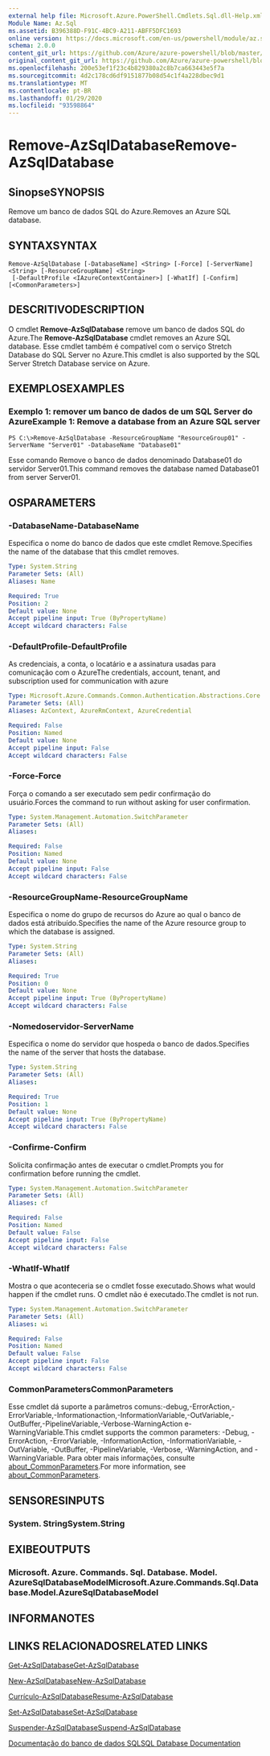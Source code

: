 ```yaml
---
external help file: Microsoft.Azure.PowerShell.Cmdlets.Sql.dll-Help.xml
Module Name: Az.Sql
ms.assetid: B396388D-F91C-4BC9-A211-ABFF5DFC1693
online version: https://docs.microsoft.com/en-us/powershell/module/az.sql/remove-azsqldatabase
schema: 2.0.0
content_git_url: https://github.com/Azure/azure-powershell/blob/master/src/Sql/Sql/help/Remove-AzSqlDatabase.md
original_content_git_url: https://github.com/Azure/azure-powershell/blob/master/src/Sql/Sql/help/Remove-AzSqlDatabase.md
ms.openlocfilehash: 200e53ef1f23c4b829380a2c8b7ca663443e5f7a
ms.sourcegitcommit: 4d2c178cd6df9151877b08d54c1f4a228dbec9d1
ms.translationtype: MT
ms.contentlocale: pt-BR
ms.lasthandoff: 01/29/2020
ms.locfileid: "93598864"
---
```

# <span data-ttu-id="5e74e-101">Remove-AzSqlDatabase</span><span class="sxs-lookup"><span data-stu-id="5e74e-101">Remove-AzSqlDatabase</span></span>

## <span data-ttu-id="5e74e-102">Sinopse</span><span class="sxs-lookup"><span data-stu-id="5e74e-102">SYNOPSIS</span></span>
<span data-ttu-id="5e74e-103">Remove um banco de dados SQL do Azure.</span><span class="sxs-lookup"><span data-stu-id="5e74e-103">Removes an Azure SQL database.</span></span>

## <span data-ttu-id="5e74e-104">SYNTAX</span><span class="sxs-lookup"><span data-stu-id="5e74e-104">SYNTAX</span></span>

```
Remove-AzSqlDatabase [-DatabaseName] <String> [-Force] [-ServerName] <String> [-ResourceGroupName] <String>
 [-DefaultProfile <IAzureContextContainer>] [-WhatIf] [-Confirm] [<CommonParameters>]
```

## <span data-ttu-id="5e74e-105">DESCRITIVO</span><span class="sxs-lookup"><span data-stu-id="5e74e-105">DESCRIPTION</span></span>
<span data-ttu-id="5e74e-106">O cmdlet **Remove-AzSqlDatabase** remove um banco de dados SQL do Azure.</span><span class="sxs-lookup"><span data-stu-id="5e74e-106">The **Remove-AzSqlDatabase** cmdlet removes an Azure SQL database.</span></span>
<span data-ttu-id="5e74e-107">Esse cmdlet também é compatível com o serviço Stretch Database do SQL Server no Azure.</span><span class="sxs-lookup"><span data-stu-id="5e74e-107">This cmdlet is also supported by the SQL Server Stretch Database service on Azure.</span></span>

## <span data-ttu-id="5e74e-108">EXEMPLOS</span><span class="sxs-lookup"><span data-stu-id="5e74e-108">EXAMPLES</span></span>

### <span data-ttu-id="5e74e-109">Exemplo 1: remover um banco de dados de um SQL Server do Azure</span><span class="sxs-lookup"><span data-stu-id="5e74e-109">Example 1: Remove a database from an Azure SQL server</span></span>
```
PS C:\>Remove-AzSqlDatabase -ResourceGroupName "ResourceGroup01" -ServerName "Server01" -DatabaseName "Database01"
```

<span data-ttu-id="5e74e-110">Esse comando Remove o banco de dados denominado Database01 do servidor Server01.</span><span class="sxs-lookup"><span data-stu-id="5e74e-110">This command removes the database named Database01 from server Server01.</span></span>

## <span data-ttu-id="5e74e-111">OS</span><span class="sxs-lookup"><span data-stu-id="5e74e-111">PARAMETERS</span></span>

### <span data-ttu-id="5e74e-112">-DatabaseName</span><span class="sxs-lookup"><span data-stu-id="5e74e-112">-DatabaseName</span></span>
<span data-ttu-id="5e74e-113">Especifica o nome do banco de dados que este cmdlet Remove.</span><span class="sxs-lookup"><span data-stu-id="5e74e-113">Specifies the name of the database that this cmdlet removes.</span></span>

```yaml
Type: System.String
Parameter Sets: (All)
Aliases: Name

Required: True
Position: 2
Default value: None
Accept pipeline input: True (ByPropertyName)
Accept wildcard characters: False
```

### <span data-ttu-id="5e74e-114">-DefaultProfile</span><span class="sxs-lookup"><span data-stu-id="5e74e-114">-DefaultProfile</span></span>
<span data-ttu-id="5e74e-115">As credenciais, a conta, o locatário e a assinatura usadas para comunicação com o Azure</span><span class="sxs-lookup"><span data-stu-id="5e74e-115">The credentials, account, tenant, and subscription used for communication with azure</span></span>

```yaml
Type: Microsoft.Azure.Commands.Common.Authentication.Abstractions.Core.IAzureContextContainer
Parameter Sets: (All)
Aliases: AzContext, AzureRmContext, AzureCredential

Required: False
Position: Named
Default value: None
Accept pipeline input: False
Accept wildcard characters: False
```

### <span data-ttu-id="5e74e-116">-Force</span><span class="sxs-lookup"><span data-stu-id="5e74e-116">-Force</span></span>
<span data-ttu-id="5e74e-117">Força o comando a ser executado sem pedir confirmação do usuário.</span><span class="sxs-lookup"><span data-stu-id="5e74e-117">Forces the command to run without asking for user confirmation.</span></span>

```yaml
Type: System.Management.Automation.SwitchParameter
Parameter Sets: (All)
Aliases:

Required: False
Position: Named
Default value: None
Accept pipeline input: False
Accept wildcard characters: False
```

### <span data-ttu-id="5e74e-118">-ResourceGroupName</span><span class="sxs-lookup"><span data-stu-id="5e74e-118">-ResourceGroupName</span></span>
<span data-ttu-id="5e74e-119">Especifica o nome do grupo de recursos do Azure ao qual o banco de dados está atribuído.</span><span class="sxs-lookup"><span data-stu-id="5e74e-119">Specifies the name of the Azure resource group to which the database is assigned.</span></span>

```yaml
Type: System.String
Parameter Sets: (All)
Aliases:

Required: True
Position: 0
Default value: None
Accept pipeline input: True (ByPropertyName)
Accept wildcard characters: False
```

### <span data-ttu-id="5e74e-120">-Nomedoservidor</span><span class="sxs-lookup"><span data-stu-id="5e74e-120">-ServerName</span></span>
<span data-ttu-id="5e74e-121">Especifica o nome do servidor que hospeda o banco de dados.</span><span class="sxs-lookup"><span data-stu-id="5e74e-121">Specifies the name of the server that hosts the database.</span></span>

```yaml
Type: System.String
Parameter Sets: (All)
Aliases:

Required: True
Position: 1
Default value: None
Accept pipeline input: True (ByPropertyName)
Accept wildcard characters: False
```

### <span data-ttu-id="5e74e-122">-Confirme</span><span class="sxs-lookup"><span data-stu-id="5e74e-122">-Confirm</span></span>
<span data-ttu-id="5e74e-123">Solicita confirmação antes de executar o cmdlet.</span><span class="sxs-lookup"><span data-stu-id="5e74e-123">Prompts you for confirmation before running the cmdlet.</span></span>

```yaml
Type: System.Management.Automation.SwitchParameter
Parameter Sets: (All)
Aliases: cf

Required: False
Position: Named
Default value: False
Accept pipeline input: False
Accept wildcard characters: False
```

### <span data-ttu-id="5e74e-124">-WhatIf</span><span class="sxs-lookup"><span data-stu-id="5e74e-124">-WhatIf</span></span>
<span data-ttu-id="5e74e-125">Mostra o que aconteceria se o cmdlet fosse executado.</span><span class="sxs-lookup"><span data-stu-id="5e74e-125">Shows what would happen if the cmdlet runs.</span></span>
<span data-ttu-id="5e74e-126">O cmdlet não é executado.</span><span class="sxs-lookup"><span data-stu-id="5e74e-126">The cmdlet is not run.</span></span>

```yaml
Type: System.Management.Automation.SwitchParameter
Parameter Sets: (All)
Aliases: wi

Required: False
Position: Named
Default value: False
Accept pipeline input: False
Accept wildcard characters: False
```

### <span data-ttu-id="5e74e-127">CommonParameters</span><span class="sxs-lookup"><span data-stu-id="5e74e-127">CommonParameters</span></span>
<span data-ttu-id="5e74e-128">Esse cmdlet dá suporte a parâmetros comuns:-debug,-ErrorAction,-ErrorVariable,-Informationaction,-InformationVariable,-OutVariable,-OutBuffer,-PipelineVariable,-Verbose-WarningAction e-WarningVariable.</span><span class="sxs-lookup"><span data-stu-id="5e74e-128">This cmdlet supports the common parameters: -Debug, -ErrorAction, -ErrorVariable, -InformationAction, -InformationVariable, -OutVariable, -OutBuffer, -PipelineVariable, -Verbose, -WarningAction, and -WarningVariable.</span></span> <span data-ttu-id="5e74e-129">Para obter mais informações, consulte [about_CommonParameters](https://go.microsoft.com/fwlink/?LinkID=113216).</span><span class="sxs-lookup"><span data-stu-id="5e74e-129">For more information, see [about_CommonParameters](https://go.microsoft.com/fwlink/?LinkID=113216).</span></span>

## <span data-ttu-id="5e74e-130">SENSORES</span><span class="sxs-lookup"><span data-stu-id="5e74e-130">INPUTS</span></span>

### <span data-ttu-id="5e74e-131">System. String</span><span class="sxs-lookup"><span data-stu-id="5e74e-131">System.String</span></span>

## <span data-ttu-id="5e74e-132">EXIBE</span><span class="sxs-lookup"><span data-stu-id="5e74e-132">OUTPUTS</span></span>

### <span data-ttu-id="5e74e-133">Microsoft. Azure. Commands. Sql. Database. Model. AzureSqlDatabaseModel</span><span class="sxs-lookup"><span data-stu-id="5e74e-133">Microsoft.Azure.Commands.Sql.Database.Model.AzureSqlDatabaseModel</span></span>

## <span data-ttu-id="5e74e-134">INFORMA</span><span class="sxs-lookup"><span data-stu-id="5e74e-134">NOTES</span></span>

## <span data-ttu-id="5e74e-135">LINKS RELACIONADOS</span><span class="sxs-lookup"><span data-stu-id="5e74e-135">RELATED LINKS</span></span>

[<span data-ttu-id="5e74e-136">Get-AzSqlDatabase</span><span class="sxs-lookup"><span data-stu-id="5e74e-136">Get-AzSqlDatabase</span></span>](./Get-AzSqlDatabase.md)

[<span data-ttu-id="5e74e-137">New-AzSqlDatabase</span><span class="sxs-lookup"><span data-stu-id="5e74e-137">New-AzSqlDatabase</span></span>](./New-AzSqlDatabase.md)

[<span data-ttu-id="5e74e-138">Currículo-AzSqlDatabase</span><span class="sxs-lookup"><span data-stu-id="5e74e-138">Resume-AzSqlDatabase</span></span>](./Resume-AzSqlDatabase.md)

[<span data-ttu-id="5e74e-139">Set-AzSqlDatabase</span><span class="sxs-lookup"><span data-stu-id="5e74e-139">Set-AzSqlDatabase</span></span>](./Set-AzSqlDatabase.md)

[<span data-ttu-id="5e74e-140">Suspender-AzSqlDatabase</span><span class="sxs-lookup"><span data-stu-id="5e74e-140">Suspend-AzSqlDatabase</span></span>](./Suspend-AzSqlDatabase.md)

[<span data-ttu-id="5e74e-141">Documentação do banco de dados SQL</span><span class="sxs-lookup"><span data-stu-id="5e74e-141">SQL Database Documentation</span></span>](https://docs.microsoft.com/azure/sql-database/)


